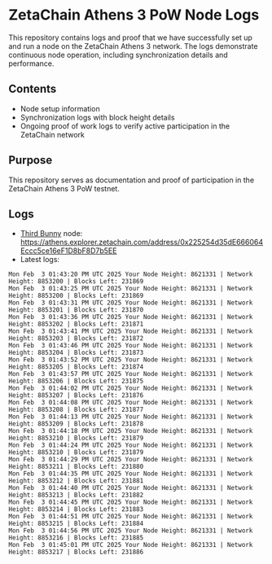 # ZetaChain Athens 3 PoW Node Logs
This repository contains logs and proof that we have successfully set up and run a node on the ZetaChain Athens 3 network. The logs demonstrate continuous node operation, including synchronization details and performance.

## Contents
- Node setup information
- Synchronization logs with block height details
- Ongoing proof of work logs to verify active participation in the ZetaChain network

## Purpose
This repository serves as documentation and proof of participation in the ZetaChain Athens 3 PoW testnet.

## Logs

- [Third Bunny](https://thirdbunny.xyz/) node: https://athens.explorer.zetachain.com/address/0x225254d35dE666064Eccc5ce16eF1D8bF8D7b5EE
- Latest logs:
```
Mon Feb  3 01:43:20 PM UTC 2025 Your Node Height: 8621331 | Network Height: 8853200 | Blocks Left: 231869
Mon Feb  3 01:43:25 PM UTC 2025 Your Node Height: 8621331 | Network Height: 8853200 | Blocks Left: 231869
Mon Feb  3 01:43:31 PM UTC 2025 Your Node Height: 8621331 | Network Height: 8853201 | Blocks Left: 231870
Mon Feb  3 01:43:36 PM UTC 2025 Your Node Height: 8621331 | Network Height: 8853202 | Blocks Left: 231871
Mon Feb  3 01:43:41 PM UTC 2025 Your Node Height: 8621331 | Network Height: 8853203 | Blocks Left: 231872
Mon Feb  3 01:43:46 PM UTC 2025 Your Node Height: 8621331 | Network Height: 8853204 | Blocks Left: 231873
Mon Feb  3 01:43:52 PM UTC 2025 Your Node Height: 8621331 | Network Height: 8853205 | Blocks Left: 231874
Mon Feb  3 01:43:57 PM UTC 2025 Your Node Height: 8621331 | Network Height: 8853206 | Blocks Left: 231875
Mon Feb  3 01:44:02 PM UTC 2025 Your Node Height: 8621331 | Network Height: 8853207 | Blocks Left: 231876
Mon Feb  3 01:44:08 PM UTC 2025 Your Node Height: 8621331 | Network Height: 8853208 | Blocks Left: 231877
Mon Feb  3 01:44:13 PM UTC 2025 Your Node Height: 8621331 | Network Height: 8853209 | Blocks Left: 231878
Mon Feb  3 01:44:18 PM UTC 2025 Your Node Height: 8621331 | Network Height: 8853210 | Blocks Left: 231879
Mon Feb  3 01:44:24 PM UTC 2025 Your Node Height: 8621331 | Network Height: 8853210 | Blocks Left: 231879
Mon Feb  3 01:44:29 PM UTC 2025 Your Node Height: 8621331 | Network Height: 8853211 | Blocks Left: 231880
Mon Feb  3 01:44:35 PM UTC 2025 Your Node Height: 8621331 | Network Height: 8853212 | Blocks Left: 231881
Mon Feb  3 01:44:40 PM UTC 2025 Your Node Height: 8621331 | Network Height: 8853213 | Blocks Left: 231882
Mon Feb  3 01:44:45 PM UTC 2025 Your Node Height: 8621331 | Network Height: 8853214 | Blocks Left: 231883
Mon Feb  3 01:44:51 PM UTC 2025 Your Node Height: 8621331 | Network Height: 8853215 | Blocks Left: 231884
Mon Feb  3 01:44:56 PM UTC 2025 Your Node Height: 8621331 | Network Height: 8853216 | Blocks Left: 231885
Mon Feb  3 01:45:01 PM UTC 2025 Your Node Height: 8621331 | Network Height: 8853217 | Blocks Left: 231886
```

